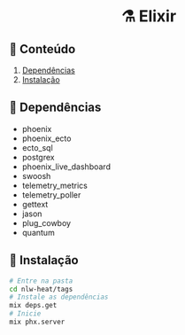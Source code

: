 <h1 align="center">⚗️ Elixir</h1>

## 📃 Conteúdo
  1. [Dependências](#-dependencias)
  2. [Instalação](#-instalação)

## 📁 Dependências

  - phoenix
  - phoenix_ecto
  - ecto_sql
  - postgrex
  - phoenix_live_dashboard
  - swoosh
  - telemetry_metrics
  - telemetry_poller
  - gettext
  - jason
  - plug_cowboy
  - quantum

## 📂 Instalação
  ```bash
  # Entre na pasta
  cd nlw-heat/tags
  # Instale as dependências
  mix deps.get
  # Inicie
  mix phx.server
```